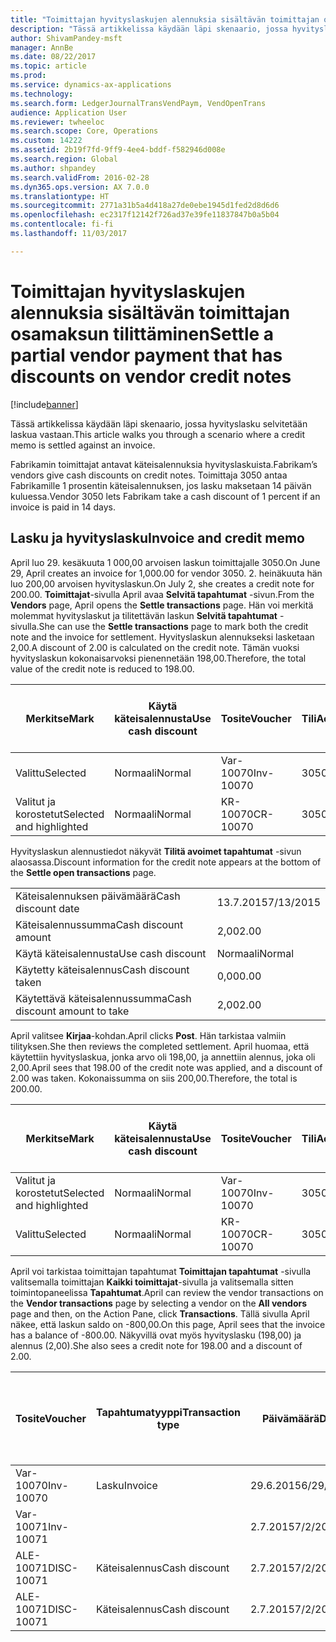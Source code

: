```yaml
---
title: "Toimittajan hyvityslaskujen alennuksia sisältävän toimittajan osamaksun tilittäminen"
description: "Tässä artikkelissa käydään läpi skenaario, jossa hyvityslasku selvitetään laskua vastaan."
author: ShivamPandey-msft
manager: AnnBe
ms.date: 08/22/2017
ms.topic: article
ms.prod: 
ms.service: dynamics-ax-applications
ms.technology: 
ms.search.form: LedgerJournalTransVendPaym, VendOpenTrans
audience: Application User
ms.reviewer: twheeloc
ms.search.scope: Core, Operations
ms.custom: 14222
ms.assetid: 2b19f7fd-9ff9-4ee4-bddf-f582946d008e
ms.search.region: Global
ms.author: shpandey
ms.search.validFrom: 2016-02-28
ms.dyn365.ops.version: AX 7.0.0
ms.translationtype: HT
ms.sourcegitcommit: 2771a31b5a4d418a27de0ebe1945d1fed2d8d6d6
ms.openlocfilehash: ec2317f12142f726ad37e39fe11837847b0a5b04
ms.contentlocale: fi-fi
ms.lasthandoff: 11/03/2017

---
```


# <a name="settle-a-partial-vendor-payment-that-has-discounts-on-vendor-credit-notes"></a><span data-ttu-id="6705d-103">Toimittajan hyvityslaskujen alennuksia sisältävän toimittajan osamaksun tilittäminen</span><span class="sxs-lookup"><span data-stu-id="6705d-103">Settle a partial vendor payment that has discounts on vendor credit notes</span></span>

[!include[banner](../includes/banner.md)]


<span data-ttu-id="6705d-104">Tässä artikkelissa käydään läpi skenaario, jossa hyvityslasku selvitetään laskua vastaan.</span><span class="sxs-lookup"><span data-stu-id="6705d-104">This article walks you through a scenario where a credit memo is settled against an invoice.</span></span>

<span data-ttu-id="6705d-105">Fabrikamin toimittajat antavat käteisalennuksia hyvityslaskuista.</span><span class="sxs-lookup"><span data-stu-id="6705d-105">Fabrikam’s vendors give cash discounts on credit notes.</span></span> <span data-ttu-id="6705d-106">Toimittaja 3050 antaa Fabrikamille 1 prosentin käteisalennuksen, jos lasku maksetaan 14 päivän kuluessa.</span><span class="sxs-lookup"><span data-stu-id="6705d-106">Vendor 3050 lets Fabrikam take a cash discount of 1 percent if an invoice is paid in 14 days.</span></span>

## <a name="invoice-and-credit-memo"></a><span data-ttu-id="6705d-107">Lasku ja hyvityslasku</span><span class="sxs-lookup"><span data-stu-id="6705d-107">Invoice and credit memo</span></span>
<span data-ttu-id="6705d-108">April luo 29. kesäkuuta 1 000,00 arvoisen laskun toimittajalle 3050.</span><span class="sxs-lookup"><span data-stu-id="6705d-108">On June 29, April creates an invoice for 1,000.00 for vendor 3050.</span></span> <span data-ttu-id="6705d-109">2. heinäkuuta hän luo 200,00 arvoisen hyvityslaskun.</span><span class="sxs-lookup"><span data-stu-id="6705d-109">On July 2, she creates a credit note for 200.00.</span></span> <span data-ttu-id="6705d-110">**Toimittajat**-sivulla April avaa **Selvitä tapahtumat** -sivun.</span><span class="sxs-lookup"><span data-stu-id="6705d-110">From the **Vendors** page, April opens the **Settle transactions** page.</span></span> <span data-ttu-id="6705d-111">Hän voi merkitä molemmat hyvityslaskut ja tilitettävän laskun **Selvitä tapahtumat** -sivulla.</span><span class="sxs-lookup"><span data-stu-id="6705d-111">She can use the **Settle transactions** page to mark both the credit note and the invoice for settlement.</span></span> <span data-ttu-id="6705d-112">Hyvityslaskun alennukseksi lasketaan 2,00.</span><span class="sxs-lookup"><span data-stu-id="6705d-112">A discount of 2.00 is calculated on the credit note.</span></span> <span data-ttu-id="6705d-113">Tämän vuoksi hyvityslaskun kokonaisarvoksi pienennetään 198,00.</span><span class="sxs-lookup"><span data-stu-id="6705d-113">Therefore, the total value of the credit note is reduced to 198.00.</span></span>

| <span data-ttu-id="6705d-114">Merkitse</span><span class="sxs-lookup"><span data-stu-id="6705d-114">Mark</span></span>                     | <span data-ttu-id="6705d-115">Käytä käteisalennusta</span><span class="sxs-lookup"><span data-stu-id="6705d-115">Use cash discount</span></span> | <span data-ttu-id="6705d-116">Tosite</span><span class="sxs-lookup"><span data-stu-id="6705d-116">Voucher</span></span>   | <span data-ttu-id="6705d-117">Tili</span><span class="sxs-lookup"><span data-stu-id="6705d-117">Account</span></span> | <span data-ttu-id="6705d-118">Päivämäärä</span><span class="sxs-lookup"><span data-stu-id="6705d-118">Date</span></span>      | <span data-ttu-id="6705d-119">Eräpäivä</span><span class="sxs-lookup"><span data-stu-id="6705d-119">Due date</span></span>  | <span data-ttu-id="6705d-120">Lasku</span><span class="sxs-lookup"><span data-stu-id="6705d-120">Invoice</span></span> | <span data-ttu-id="6705d-121">Summa tapahtuman valuuttana</span><span class="sxs-lookup"><span data-stu-id="6705d-121">Amount in transaction currency</span></span> | <span data-ttu-id="6705d-122">Valuutta</span><span class="sxs-lookup"><span data-stu-id="6705d-122">Currency</span></span> | <span data-ttu-id="6705d-123">Täsmäytettävä summa</span><span class="sxs-lookup"><span data-stu-id="6705d-123">Amount to settle</span></span> |
|--------------------------|-------------------|-----------|---------|-----------|-----------|---------|--------------------------------|----------|------------------|
| <span data-ttu-id="6705d-124">Valittu</span><span class="sxs-lookup"><span data-stu-id="6705d-124">Selected</span></span>                 | <span data-ttu-id="6705d-125">Normaali</span><span class="sxs-lookup"><span data-stu-id="6705d-125">Normal</span></span>            | <span data-ttu-id="6705d-126">Var-10070</span><span class="sxs-lookup"><span data-stu-id="6705d-126">Inv-10070</span></span> | <span data-ttu-id="6705d-127">3050</span><span class="sxs-lookup"><span data-stu-id="6705d-127">3050</span></span>    | <span data-ttu-id="6705d-128">29.6.2015</span><span class="sxs-lookup"><span data-stu-id="6705d-128">6/29/2015</span></span> | <span data-ttu-id="6705d-129">29.7.2015</span><span class="sxs-lookup"><span data-stu-id="6705d-129">7/29/2015</span></span> | <span data-ttu-id="6705d-130">10070</span><span class="sxs-lookup"><span data-stu-id="6705d-130">10070</span></span>   | <span data-ttu-id="6705d-131">-1 000,00</span><span class="sxs-lookup"><span data-stu-id="6705d-131">-1,000.00</span></span>                      | <span data-ttu-id="6705d-132">USD</span><span class="sxs-lookup"><span data-stu-id="6705d-132">USD</span></span>      | <span data-ttu-id="6705d-133">-990,00</span><span class="sxs-lookup"><span data-stu-id="6705d-133">-990.00</span></span>          |
| <span data-ttu-id="6705d-134">Valitut ja korostetut</span><span class="sxs-lookup"><span data-stu-id="6705d-134">Selected and highlighted</span></span> | <span data-ttu-id="6705d-135">Normaali</span><span class="sxs-lookup"><span data-stu-id="6705d-135">Normal</span></span>            | <span data-ttu-id="6705d-136">KR-10070</span><span class="sxs-lookup"><span data-stu-id="6705d-136">CR-10070</span></span>  | <span data-ttu-id="6705d-137">3050</span><span class="sxs-lookup"><span data-stu-id="6705d-137">3050</span></span>    | <span data-ttu-id="6705d-138">2.7.2015</span><span class="sxs-lookup"><span data-stu-id="6705d-138">7/2/2015</span></span>  | <span data-ttu-id="6705d-139">29.7.2015</span><span class="sxs-lookup"><span data-stu-id="6705d-139">7/29/2015</span></span> |         | <span data-ttu-id="6705d-140">200,00</span><span class="sxs-lookup"><span data-stu-id="6705d-140">200.00</span></span>                         | <span data-ttu-id="6705d-141">USD</span><span class="sxs-lookup"><span data-stu-id="6705d-141">USD</span></span>      | <span data-ttu-id="6705d-142">198,00</span><span class="sxs-lookup"><span data-stu-id="6705d-142">198.00</span></span>           |

<span data-ttu-id="6705d-143">Hyvityslaskun alennustiedot näkyvät **Tilitä avoimet tapahtumat** -sivun alaosassa.</span><span class="sxs-lookup"><span data-stu-id="6705d-143">Discount information for the credit note appears at the bottom of the **Settle open transactions** page.</span></span>

|                              |           |
|------------------------------|-----------|
| <span data-ttu-id="6705d-144">Käteisalennuksen päivämäärä</span><span class="sxs-lookup"><span data-stu-id="6705d-144">Cash discount date</span></span>           | <span data-ttu-id="6705d-145">13.7.2015</span><span class="sxs-lookup"><span data-stu-id="6705d-145">7/13/2015</span></span> |
| <span data-ttu-id="6705d-146">Käteisalennussumma</span><span class="sxs-lookup"><span data-stu-id="6705d-146">Cash discount amount</span></span>         | <span data-ttu-id="6705d-147">2,00</span><span class="sxs-lookup"><span data-stu-id="6705d-147">2.00</span></span>      |
| <span data-ttu-id="6705d-148">Käytä käteisalennusta</span><span class="sxs-lookup"><span data-stu-id="6705d-148">Use cash discount</span></span>            | <span data-ttu-id="6705d-149">Normaali</span><span class="sxs-lookup"><span data-stu-id="6705d-149">Normal</span></span>    |
| <span data-ttu-id="6705d-150">Käytetty käteisalennus</span><span class="sxs-lookup"><span data-stu-id="6705d-150">Cash discount taken</span></span>          | <span data-ttu-id="6705d-151">0,00</span><span class="sxs-lookup"><span data-stu-id="6705d-151">0.00</span></span>      |
| <span data-ttu-id="6705d-152">Käytettävä käteisalennussumma</span><span class="sxs-lookup"><span data-stu-id="6705d-152">Cash discount amount to take</span></span> | <span data-ttu-id="6705d-153">2,00</span><span class="sxs-lookup"><span data-stu-id="6705d-153">2.00</span></span>      |

<span data-ttu-id="6705d-154">April valitsee **Kirjaa**-kohdan.</span><span class="sxs-lookup"><span data-stu-id="6705d-154">April clicks **Post**.</span></span> <span data-ttu-id="6705d-155">Hän tarkistaa valmiin tilityksen.</span><span class="sxs-lookup"><span data-stu-id="6705d-155">She then reviews the completed settlement.</span></span> <span data-ttu-id="6705d-156">April huomaa, että käytettiin hyvityslaskua, jonka arvo oli 198,00, ja annettiin alennus, joka oli 2,00.</span><span class="sxs-lookup"><span data-stu-id="6705d-156">April sees that 198.00 of the credit note was applied, and a discount of 2.00 was taken.</span></span> <span data-ttu-id="6705d-157">Kokonaissumma on siis 200,00.</span><span class="sxs-lookup"><span data-stu-id="6705d-157">Therefore, the total is 200.00.</span></span>

| <span data-ttu-id="6705d-158">Merkitse</span><span class="sxs-lookup"><span data-stu-id="6705d-158">Mark</span></span>                     | <span data-ttu-id="6705d-159">Käytä käteisalennusta</span><span class="sxs-lookup"><span data-stu-id="6705d-159">Use cash discount</span></span> | <span data-ttu-id="6705d-160">Tosite</span><span class="sxs-lookup"><span data-stu-id="6705d-160">Voucher</span></span>   | <span data-ttu-id="6705d-161">Tili</span><span class="sxs-lookup"><span data-stu-id="6705d-161">Account</span></span> | <span data-ttu-id="6705d-162">Päivämäärä</span><span class="sxs-lookup"><span data-stu-id="6705d-162">Date</span></span>      | <span data-ttu-id="6705d-163">Eräpäivä</span><span class="sxs-lookup"><span data-stu-id="6705d-163">Due date</span></span>  | <span data-ttu-id="6705d-164">Lasku</span><span class="sxs-lookup"><span data-stu-id="6705d-164">Invoice</span></span>  | <span data-ttu-id="6705d-165">Summa tapahtuman valuuttana</span><span class="sxs-lookup"><span data-stu-id="6705d-165">Amount in transaction currency</span></span> | <span data-ttu-id="6705d-166">Valuutta</span><span class="sxs-lookup"><span data-stu-id="6705d-166">Currency</span></span> | <span data-ttu-id="6705d-167">Täsmäytettävä summa</span><span class="sxs-lookup"><span data-stu-id="6705d-167">Amount to settle</span></span> |
|--------------------------|-------------------|-----------|---------|-----------|-----------|----------|--------------------------------|----------|------------------|
| <span data-ttu-id="6705d-168">Valitut ja korostetut</span><span class="sxs-lookup"><span data-stu-id="6705d-168">Selected and highlighted</span></span> | <span data-ttu-id="6705d-169">Normaali</span><span class="sxs-lookup"><span data-stu-id="6705d-169">Normal</span></span>            | <span data-ttu-id="6705d-170">Var-10070</span><span class="sxs-lookup"><span data-stu-id="6705d-170">Inv-10070</span></span> | <span data-ttu-id="6705d-171">3050</span><span class="sxs-lookup"><span data-stu-id="6705d-171">3050</span></span>    | <span data-ttu-id="6705d-172">29.6.2015</span><span class="sxs-lookup"><span data-stu-id="6705d-172">6/29/2015</span></span> | <span data-ttu-id="6705d-173">29.7.2015</span><span class="sxs-lookup"><span data-stu-id="6705d-173">7/29/2015</span></span> | <span data-ttu-id="6705d-174">10070</span><span class="sxs-lookup"><span data-stu-id="6705d-174">10070</span></span>    | <span data-ttu-id="6705d-175">-1 000,00</span><span class="sxs-lookup"><span data-stu-id="6705d-175">-1,000.00</span></span>                      | <span data-ttu-id="6705d-176">USD</span><span class="sxs-lookup"><span data-stu-id="6705d-176">USD</span></span>      | <span data-ttu-id="6705d-177">-200,00</span><span class="sxs-lookup"><span data-stu-id="6705d-177">-200.00</span></span>          |
| <span data-ttu-id="6705d-178">Valittu</span><span class="sxs-lookup"><span data-stu-id="6705d-178">Selected</span></span>                 | <span data-ttu-id="6705d-179">Normaali</span><span class="sxs-lookup"><span data-stu-id="6705d-179">Normal</span></span>            | <span data-ttu-id="6705d-180">KR-10070</span><span class="sxs-lookup"><span data-stu-id="6705d-180">CR-10070</span></span>  | <span data-ttu-id="6705d-181">3050</span><span class="sxs-lookup"><span data-stu-id="6705d-181">3050</span></span>    | <span data-ttu-id="6705d-182">2.7.2015</span><span class="sxs-lookup"><span data-stu-id="6705d-182">7/2/2015</span></span>  | <span data-ttu-id="6705d-183">29.7.2015</span><span class="sxs-lookup"><span data-stu-id="6705d-183">7/29/2015</span></span> | <span data-ttu-id="6705d-184">KR-10070</span><span class="sxs-lookup"><span data-stu-id="6705d-184">CR-10070</span></span> | <span data-ttu-id="6705d-185">200,00</span><span class="sxs-lookup"><span data-stu-id="6705d-185">200.00</span></span>                         | <span data-ttu-id="6705d-186">USD</span><span class="sxs-lookup"><span data-stu-id="6705d-186">USD</span></span>      | <span data-ttu-id="6705d-187">198,00</span><span class="sxs-lookup"><span data-stu-id="6705d-187">198.00</span></span>           |

<span data-ttu-id="6705d-188">April voi tarkistaa toimittajan tapahtumat **Toimittajan tapahtumat** -sivulla valitsemalla toimittajan **Kaikki toimittajat**-sivulla ja valitsemalla sitten toimintopaneelissa **Tapahtumat**.</span><span class="sxs-lookup"><span data-stu-id="6705d-188">April can review the vendor transactions on the **Vendor transactions** page by selecting a vendor on the **All vendors** page and then, on the Action Pane, click **Transactions**.</span></span> <span data-ttu-id="6705d-189">Tällä sivulla April näkee, että laskun saldo on -800,00.</span><span class="sxs-lookup"><span data-stu-id="6705d-189">On this page, April sees that the invoice has a balance of -800.00.</span></span> <span data-ttu-id="6705d-190">Näkyvillä ovat myös hyvityslasku (198,00) ja alennus (2,00).</span><span class="sxs-lookup"><span data-stu-id="6705d-190">She also sees a credit note for 198.00 and a discount of 2.00.</span></span>

| <span data-ttu-id="6705d-191">Tosite</span><span class="sxs-lookup"><span data-stu-id="6705d-191">Voucher</span></span>    | <span data-ttu-id="6705d-192">Tapahtumatyyppi</span><span class="sxs-lookup"><span data-stu-id="6705d-192">Transaction type</span></span> | <span data-ttu-id="6705d-193">Päivämäärä</span><span class="sxs-lookup"><span data-stu-id="6705d-193">Date</span></span>      | <span data-ttu-id="6705d-194">Lasku</span><span class="sxs-lookup"><span data-stu-id="6705d-194">Invoice</span></span> | <span data-ttu-id="6705d-195">Summa tapahtuman valuuttana debet</span><span class="sxs-lookup"><span data-stu-id="6705d-195">Amount in transaction currency debit</span></span> | <span data-ttu-id="6705d-196">Summa tapahtuman valuuttana kredit</span><span class="sxs-lookup"><span data-stu-id="6705d-196">Amount in transaction currency credit</span></span> | <span data-ttu-id="6705d-197">Saldo</span><span class="sxs-lookup"><span data-stu-id="6705d-197">Balance</span></span> | <span data-ttu-id="6705d-198">Valuutta</span><span class="sxs-lookup"><span data-stu-id="6705d-198">Currency</span></span> |
|------------|------------------|-----------|---------|--------------------------------------|---------------------------------------|---------|----------|
| <span data-ttu-id="6705d-199">Var-10070</span><span class="sxs-lookup"><span data-stu-id="6705d-199">Inv-10070</span></span>  | <span data-ttu-id="6705d-200">Lasku</span><span class="sxs-lookup"><span data-stu-id="6705d-200">Invoice</span></span>          | <span data-ttu-id="6705d-201">29.6.2015</span><span class="sxs-lookup"><span data-stu-id="6705d-201">6/29/2015</span></span> | <span data-ttu-id="6705d-202">10070</span><span class="sxs-lookup"><span data-stu-id="6705d-202">10070</span></span>   |                                      | <span data-ttu-id="6705d-203">1 000,00</span><span class="sxs-lookup"><span data-stu-id="6705d-203">1,000.00</span></span>                              | <span data-ttu-id="6705d-204">-800,00</span><span class="sxs-lookup"><span data-stu-id="6705d-204">-800.00</span></span> | <span data-ttu-id="6705d-205">USD</span><span class="sxs-lookup"><span data-stu-id="6705d-205">USD</span></span>      |
| <span data-ttu-id="6705d-206">Var-10071</span><span class="sxs-lookup"><span data-stu-id="6705d-206">Inv-10071</span></span>  |                  | <span data-ttu-id="6705d-207">2.7.2015</span><span class="sxs-lookup"><span data-stu-id="6705d-207">7/2/2015</span></span>  | <span data-ttu-id="6705d-208">CR10071</span><span class="sxs-lookup"><span data-stu-id="6705d-208">CR10071</span></span> | <span data-ttu-id="6705d-209">200,00</span><span class="sxs-lookup"><span data-stu-id="6705d-209">200.00</span></span>                               |                                       | <span data-ttu-id="6705d-210">0,00</span><span class="sxs-lookup"><span data-stu-id="6705d-210">0.00</span></span>    | <span data-ttu-id="6705d-211">USD</span><span class="sxs-lookup"><span data-stu-id="6705d-211">USD</span></span>      |
| <span data-ttu-id="6705d-212">ALE-10071</span><span class="sxs-lookup"><span data-stu-id="6705d-212">DISC-10071</span></span> |  <span data-ttu-id="6705d-213">Käteisalennus</span><span class="sxs-lookup"><span data-stu-id="6705d-213">Cash discount</span></span>   | <span data-ttu-id="6705d-214">2.7.2015</span><span class="sxs-lookup"><span data-stu-id="6705d-214">7/2/2015</span></span>  |         | <span data-ttu-id="6705d-215">2,00</span><span class="sxs-lookup"><span data-stu-id="6705d-215">2.00</span></span>                                 |                                       | <span data-ttu-id="6705d-216">0,00</span><span class="sxs-lookup"><span data-stu-id="6705d-216">0.00</span></span>    | <span data-ttu-id="6705d-217">USD</span><span class="sxs-lookup"><span data-stu-id="6705d-217">USD</span></span>      |
| <span data-ttu-id="6705d-218">ALE-10071</span><span class="sxs-lookup"><span data-stu-id="6705d-218">DISC-10071</span></span> |  <span data-ttu-id="6705d-219">Käteisalennus</span><span class="sxs-lookup"><span data-stu-id="6705d-219">Cash discount</span></span>   | <span data-ttu-id="6705d-220">2.7.2015</span><span class="sxs-lookup"><span data-stu-id="6705d-220">7/2/2015</span></span>  |         |                                      | <span data-ttu-id="6705d-221">2,00</span><span class="sxs-lookup"><span data-stu-id="6705d-221">2.00</span></span>                                  | <span data-ttu-id="6705d-222">0,00</span><span class="sxs-lookup"><span data-stu-id="6705d-222">0.00</span></span>    | <span data-ttu-id="6705d-223">USD</span><span class="sxs-lookup"><span data-stu-id="6705d-223">USD</span></span>      |






